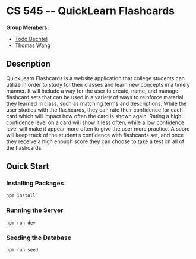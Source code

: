 # CS 545 -- QuickLearn Flashcards

**Group Members:**
- [Todd Bechtel](https://github.com/tbechtel40)
- [Thomas Wang](https://github.com/twang1905)

## Description
QuickLearn Flashcards is a website application that college students can utilize in order to study
for their classes and learn new concepts in a timely manner. It will include a way for the user to
create, name, and manage flashcard sets that can be used in a variety of ways to reinforce
material they learned in class, such as matching terms and descriptions. While the user studies
with the flashcards, they can rate their confidence for each card which will impact how often the
card is shown again. Rating a high confidence level on a card will show it less often, while a low
confidence level will make it appear more often to give the user more practice. A score will keep
track of the student’s confidence with flashcards set, and once they receive a high enough score
they can choose to take a test on all of the flashcards.

## Quick Start

### Installing Packages
```
npm install
```

### Running the Server
```
npm run dev
```

### Seeding the Database
```
npm run seed
```